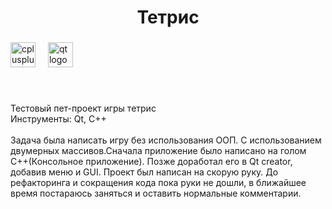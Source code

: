 <h1 align="center">Тетрис</h1>

###

<div align="left">
  <img src="https://cdn.jsdelivr.net/gh/devicons/devicon/icons/cplusplus/cplusplus-original.svg" height="40" alt="cplusplus logo"  />
  <img width="12" />
  <img src="https://cdn.jsdelivr.net/gh/devicons/devicon/icons/qt/qt-original.svg" height="40" alt="qt logo"  />
</div>

###

<br clear="both">

<p align="left">Тестовый пет-проект игры тетрис <br>Инструменты: Qt, C++<br><br>Задача была написать игру без использования ООП. С использованием двумерных массивов.Сначала приложение было написано на голом C++(Консольное приложение). Позже доработал его в Qt creator, добавив меню и GUI. Проект был написан на скорую руку. До рефакторинга и сокращения кода пока руки не дошли, в ближайшее время постараюсь заняться и оставить нормальные комментарии.</p>

###
